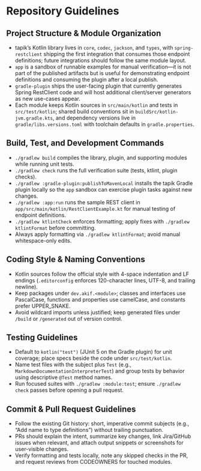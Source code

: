 # Repository Guidelines

## Project Structure & Module Organization
- tapik’s Kotlin library lives in `core`, `codec`, `jackson`, and `types`, with `spring-restclient` shipping the first integration that consumes those endpoint definitions; future integrations should follow the same module layout.
- `app` is a sandbox of runnable examples for manual verification—it is not part of the published artifacts but is useful for demonstrating endpoint definitions and consuming the plugin after a local publish.
- `gradle-plugin` ships the user-facing plugin that currently generates Spring RestClient code and will host additional client/server generators as new use-cases appear.
- Each module keeps Kotlin sources in `src/main/kotlin` and tests in `src/test/kotlin`; shared build conventions sit in `buildSrc/kotlin-jvm.gradle.kts`, and dependency versions live in `gradle/libs.versions.toml` with toolchain defaults in `gradle.properties`.

## Build, Test, and Development Commands
- `./gradlew build` compiles the library, plugin, and supporting modules while running unit tests.
- `./gradlew check` runs the full verification suite (tests, ktlint, plugin checks).
- `./gradlew :gradle-plugin:publishToMavenLocal` installs the tapik Gradle plugin locally so the `app` sandbox can exercise plugin tasks against new changes.
- `./gradlew :app:run` runs the sample REST client in `app/src/main/kotlin/RestClientExample.kt` for manual testing of endpoint definitions.
- `./gradlew ktlintCheck` enforces formatting; apply fixes with `./gradlew ktlintFormat` before committing.
- Always apply formatting via `./gradlew ktlintFormat`; avoid manual whitespace-only edits.

## Coding Style & Naming Conventions
- Kotlin sources follow the official style with 4-space indentation and LF endings (`.editorconfig` enforces 120-character lines, UTF-8, and trailing newline).
- Keep packages under `dev.akif.<module>`; classes and interfaces use PascalCase, functions and properties use camelCase, and constants prefer UPPER_SNAKE.
- Avoid wildcard imports unless justified; keep generated files under `/build` or `/generated` out of version control.

## Testing Guidelines
- Default to `kotlin("test")` (JUnit 5 on the Gradle plugin) for unit coverage; place specs beside the code under `src/test/kotlin`.
- Name test files with the subject plus `Test` (e.g., `MarkdownDocumentationInterpreterTest`) and group tests by behavior using descriptive `@Test` method names.
- Run focused suites with `./gradlew :module:test`; ensure `./gradlew check` passes before opening a pull request.

## Commit & Pull Request Guidelines
- Follow the existing Git history: short, imperative commit subjects (e.g., “Add name to type definitions”) without trailing punctuation.
- PRs should explain the intent, summarize key changes, link Jira/GitHub issues when relevant, and attach output snippets or screenshots for user-visible changes.
- Verify formatting and tests locally, note any skipped checks in the PR, and request reviews from CODEOWNERS for touched modules.
